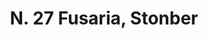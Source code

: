 ---
title: "N. 27 Fusaria, Stonber"
permalink: "/edition/plant027/"
plant-name: "N. 27, Stonber"
plant-number: "027"
plant-xml: "/assets/xml/plant027.xml"
plant-img1: "/assets/img/plant027_verso.jpg"
plant-img2: "/assets/img/plant027.jpg"
plant-title: "N. 27 Fusaria, Stonber"
plant-wfo-link: ""
plant-kew-link: ""
plant-taxon-content: ""
layout: single-xml
---